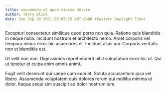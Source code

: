 ```yaml
---
title: assumenda et quod minima dolore
author: Terry Blick
date: Sun Sep 26 2021 05:05:25 GMT-0400 (Eastern Daylight Time)
---
```

Excepturi consectetur similique quod porro non quia. Ratione quis blanditiis in neque nulla. Incidunt nostrum et architecto nemo. Amet corporis vel tempora minus error hic asperiores et. Incidunt alias qui. Corporis veritatis non et blanditiis est.

 Ut velit non non. Dignissimos reprehenderit nihil voluptatum error hic ut. Qui ut tenetur et culpa enim omnis animi.

 Fugit velit deserunt qui saepe cum eum et. Soluta accusantium ipsa vel libero. Assumenda voluptatem quis dolores rerum qui mollitia minima ut dolor. Itaque sequi sint suscipit ad dolor nostrum iure.